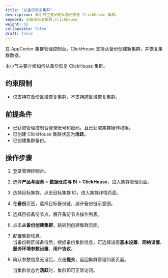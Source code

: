 ```yaml
---
title: "从备份恢复集群"
description: 本小节主要如何从备份恢复 ClickHouse 集群。 
keyword: 从备份恢复集群,ClickHouse
weight: 50
collapsible: false
draft: false
---
```




在 AppCenter 集群管理控制台，ClickHouse 支持从备份创建新集群，并恢复集群数据。

本小节主要介绍如何从备份恢复 ClickHouse 集群。

## 约束限制

- 仅支持在备份区域恢复集群，不支持跨区域恢复集群。

## 前提条件

- 已获取管理控制台登录账号和密码，且已获取集群操作权限。
- 已创建 ClickHouse 集群状态为**活跃**。
- 已创建集群备份。

## 操作步骤

1. 登录管理控制台。
2. 选择**产品与服务** > **数据仓库与 BI** > **ClickHouse**，进入集群管理页面。
3. 选择目标集群，点击目标集群 ID，进入集群详情页面。
4. 在**备份**页签，选择目标备份链，展开备份链示意图。
5. 选择目标备份节点，展开备份节点操作列表。
6. 点击**从备份创建集群**，跳转到创建集群页面。
7. 配置集群信息。  
   当备份跨区域备份后，根据备份集群信息，可选择设置**基本设置**、**网络设置**、**服务环境参数设置**、**用户协议**。

8. 确认参数信息无误后，点击**提交**，返回集群管理列表页面。

   当集群状态为**活跃**时，集群即可正常访问。
